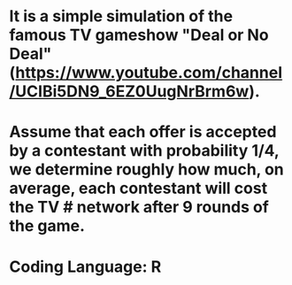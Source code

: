 # It is a simple simulation of the famous TV gameshow "Deal or No Deal"(https://www.youtube.com/channel/UCIBi5DN9_6EZ0UugNrBrm6w). 
# Assume that each offer is accepted by a contestant with probability 1/4, we determine roughly how much, on average, each contestant will cost the TV     # network after 9 rounds of the game.
# Coding Language: R


